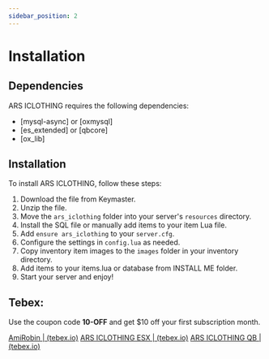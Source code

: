 ```yaml
---
sidebar_position: 2
---
```


# Installation

## Dependencies

ARS ICLOTHING requires the following dependencies:

- [mysql-async] or [oxmysql]
- [es_extended] or [qbcore]
- [ox_lib]

## Installation

To install ARS ICLOTHING, follow these steps:

1. Download the file from Keymaster.
2. Unzip the file.
3. Move the `ars_iclothing` folder into your server's `resources` directory.
4. Install the SQL file or manually add items to your item Lua file.
5. Add `ensure ars_iclothing` to your `server.cfg`.
6. Configure the settings in `config.lua` as needed.
7. Copy inventory item images to the `images` folder in your inventory directory.
8. Add items to your items.lua or database from INSTALL ME folder.
9. Start your server and enjoy!

## Tebex:

Use the coupon code **10-OFF** and get $10 off your first subscription month.

[AmiRobin | (tebex.io)](https://amirobin.tebex.io/)
[ARS ICLOTHING ESX | (tebex.io)](https://amirobin.tebex.io/package/6450147)
[ARS ICLOTHING QB | (tebex.io)](https://amirobin.tebex.io/package/6450148)
